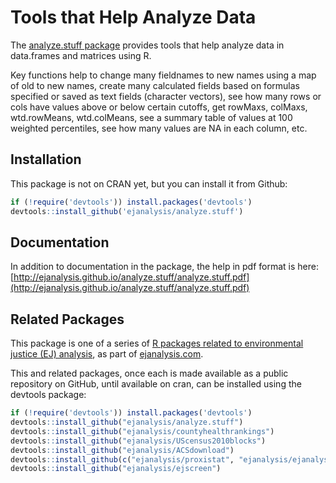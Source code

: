 # Tools that Help Analyze Data

The [analyze.stuff package](http://ejanalysis.github.io/analyze.stuff/) provides tools that help analyze data in data.frames and matrices using R.

Key functions help to change many fieldnames to new names using a map of old to new names, create many calculated fields based on formulas specified or saved as text fields (character vectors), see how many rows or cols have values above or below certain cutoffs, get rowMaxs, colMaxs, wtd.rowMeans, wtd.colMeans, see a summary table of values at 100 weighted percentiles, see how many values are NA in each column, etc.  

## Installation

This package is not on CRAN yet, but you can install it from Github:

```r
if (!require('devtools')) install.packages('devtools')
devtools::install_github('ejanalysis/analyze.stuff')
```

## Documentation

In addition to documentation in the package, the help in pdf format is here:
[http://ejanalysis.github.io/analyze.stuff/analyze.stuff.pdf](http://ejanalysis.github.io/analyze.stuff/analyze.stuff.pdf)

## Related Packages

This package is one of a series of [R packages related to environmental justice (EJ) analysis](http://ejanalysis.github.io/), as part of [ejanalysis.com](http://www.ejanalysis.com).  

This and related packages, once each is made available as a public repository on GitHub, until available on cran, can be installed using the devtools package: 

```r
if (!require('devtools')) install.packages('devtools')
devtools::install_github("ejanalysis/analyze.stuff")  
devtools::install_github("ejanalysis/countyhealthrankings")  
devtools::install_github("ejanalysis/UScensus2010blocks")  
devtools::install_github("ejanalysis/ACSdownload")  
devtools::install_github(c("ejanalysis/proxistat", "ejanalysis/ejanalysis"))
devtools::install_github("ejanalysis/ejscreen")
```
